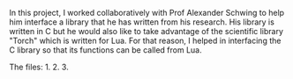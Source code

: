 In this project, I worked collaboratively with Prof Alexander Schwing to help him interface a library that he has written from his research. His library is written in C but he would  also like to take advantage of the scientific library "Torch" which is written for Lua. For that reason, I helped in interfacing the C library so that its functions can be called from Lua.

The files:
1.
2.
3.

